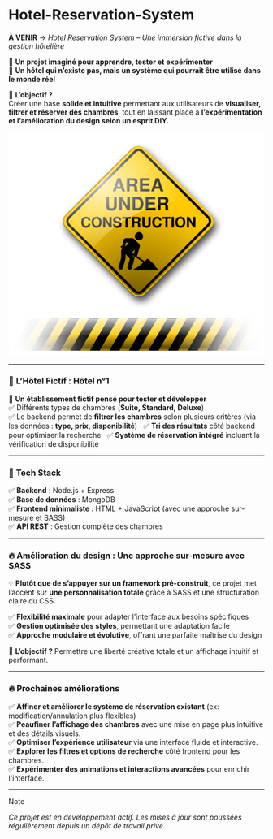 # Hotel-Reservation-System
**À VENIR** → _Hotel Reservation System – Une immersion fictive dans la gestion hôtelière_  

🔹 **Un projet imaginé pour apprendre, tester et expérimenter**  
🔹 **Un hôtel qui n’existe pas, mais un système qui pourrait être utilisé dans le monde réel**  

🚀 **L’objectif ?**  
Créer une base **solide et intuitive** permettant aux utilisateurs de **visualiser, filtrer et réserver des chambres**, tout en laissant place à **l’expérimentation et l’amélioration du design selon un esprit DIY.**  

![Project under Construction](/UC-1.png)

---

### 🏨 **L’Hôtel Fictif : Hôtel n°1**  
🛌 **Un établissement fictif pensé pour tester et développer**  
✅ Différents types de chambres (**Suite, Standard, Deluxe**)  
✅ Le backend permet de **filtrer les chambres** selon plusieurs critères (via les données : **type, prix, disponibilité**)  
✅ **Tri des résultats** côté backend pour optimiser la recherche  
✅ **Système de réservation intégré** incluant la vérification de disponibilité 
 

---

### 🚀 **Tech Stack**  
✅ **Backend** : Node.js + Express  
✅ **Base de données** : MongoDB  
✅ **Frontend minimaliste** : HTML + JavaScript (avec une approche sur-mesure et SASS)  
✅ **API REST** : Gestion complète des chambres  

---

### 🔥 **Amélioration du design : Une approche sur-mesure avec SASS**  
💡 **Plutôt que de s’appuyer sur un framework pré-construit**, ce projet met l’accent sur **une personnalisation totale** grâce à SASS et une structuration claire du CSS.  

✅ **Flexibilité maximale** pour adapter l’interface aux besoins spécifiques  
✅ **Gestion optimisée des styles**, permettant une adaptation facile  
✅ **Approche modulaire et évolutive**, offrant une parfaite maîtrise du design  

📌 **L’objectif ?** Permettre une liberté créative totale et un affichage intuitif et performant.  

---

### 🔥 **Prochaines améliorations**  
✅ **Affiner et améliorer le système de réservation existant** (ex: modification/annulation plus flexibles)  
✅ **Peaufiner l’affichage des chambres** avec une mise en page plus intuitive et des détails visuels.  
✅ **Optimiser l’expérience utilisateur** via une interface fluide et interactive.  
✅ **Explorer les filtres et options de recherche** côté frontend pour les chambres.  
✅ **Expérimenter des animations et interactions avancées** pour enrichir l'interface.    

---

> [!NOTE]
> _Ce projet est en développement actif. Les mises à jour sont poussées régulièrement depuis un dépôt de travail privé._
